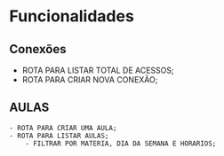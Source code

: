 # Funcionalidades

## Conexões

- ROTA PARA LISTAR TOTAL DE ACESSOS;
- ROTA PARA CRIAR NOVA CONEXÃO;

## AULAS

    - ROTA PARA CRIAR UMA AULA;
    - ROTA PARA LISTAR AULAS;
        - FILTRAR POR MATERIA, DIA DA SEMANA E HORARIOS;
